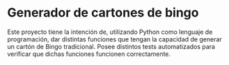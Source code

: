 # Generador de cartones de bingo

Este proyecto tiene la intención de, utilizando Python como lenguaje de programación, dar distintas funciones que tengan la capacidad de generar un cartón de Bingo tradicional.
Posee distintos tests automatizados para verificar que dichas funciones funcionen correctamente.
